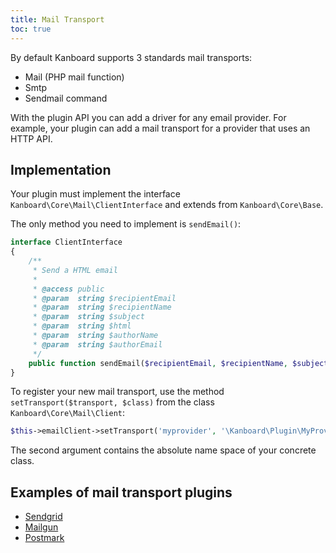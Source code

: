 ```yaml
---
title: Mail Transport
toc: true
---
```


By default Kanboard supports 3 standards mail transports:

- Mail (PHP mail function)
- Smtp
- Sendmail command

With the plugin API you can add a driver for any email provider. For
example, your plugin can add a mail transport for a provider that uses
an HTTP API.

Implementation
--------------

Your plugin must implement the interface `Kanboard\Core\Mail\ClientInterface` and extends from `Kanboard\Core\Base`.

The only method you need to implement is `sendEmail()`:

```php
interface ClientInterface
{
    /**
     * Send a HTML email
     *
     * @access public
     * @param  string $recipientEmail
     * @param  string $recipientName
     * @param  string $subject
     * @param  string $html
     * @param  string $authorName
     * @param  string $authorEmail
     */
    public function sendEmail($recipientEmail, $recipientName, $subject, $html, $authorName, $authorEmail = '');
}
```

To register your new mail transport, use the method `setTransport($transport, $class)` from the class `Kanboard\Core\Mail\Client`:

```php
$this->emailClient->setTransport('myprovider', '\Kanboard\Plugin\MyProvider\MyEmailHandler');
```

The second argument contains the absolute name space of your concrete class.

Examples of mail transport plugins
----------------------------------

- [Sendgrid](https://github.com/kanboard/plugin-sendgrid)
- [Mailgun](https://github.com/kanboard/plugin-mailgun)
- [Postmark](https://github.com/kanboard/plugin-postmark)

